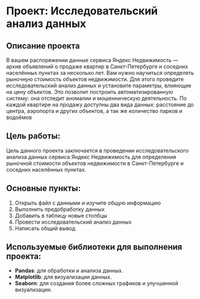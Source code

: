 # Проект: Исследовательский анализ данных
## Описание проекта
В вашем распоряжении данные сервиса Яндекс Недвижимость — архив объявлений о продаже квартир в Санкт-Петербурге и соседних населённых пунктах за несколько лет. Вам нужно научиться определять рыночную стоимость объектов недвижимости. Для этого проведите исследовательский анализ данных и установите параметры, влияющие на цену объектов. Это позволит построить автоматизированную систему: она отследит аномалии и мошенническую деятельность. 
По каждой квартире на продажу доступны два вида данных: расстояние до центра, аэропорта и других объектов, а так же количество парков и водоёмов
## Цель работы:
Цель данного проекта заключается в проведении исследовательского анализа данных сервиса Яндекс Недвижимость для определения рыночной стоимости объектов недвижимости в Санкт-Петербурге и соседних населённых пунктах.
## Основные пункты:
1. Открыть файл с данными и изучите общую информацию
2. Выполнить предобработку данных
3. Добавить в таблицу новые столбцы
4. Провести исследовательский анализ данных
5. Написать общий вывод
## Используемые библиотеки для выполнения проекта:
- **Pandas**: для обработки и анализа данных.
- **Matplotlib**: для визуализации данных.
- **Seaborn**: для создания более сложных графиков и улучшенной визуализации.
